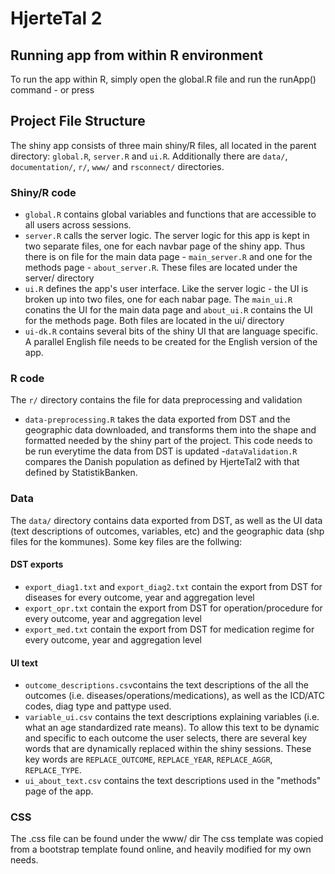 # HjerteTal 2

## Running app from within R environment
To run the app within R, simply open the global.R file and run the runApp() command - or press <ctr><shft><entr>



## Project File Structure
The shiny app consists of three main shiny/R files, all located in the parent directory: `global.R`, `server.R` and `ui.R`. Additionally there are `data/`, `documentation/`, `r/`, `www/` and `rsconnect/` directories.

### Shiny/R code
- `global.R` contains global variables and functions that are accessible to all users across sessions.
- `server.R` calls the server logic. The server logic for this app is kept in two separate files, one for each navbar page of the shiny app. Thus there is on file for the main data page - `main_server.R` and one for the methods page - `about_server.R`. These files are located under the server/ directory
- `ui.R` defines the app's user interface. Like the server logic - the UI is broken up into two files, one for each nabar page. The `main_ui.R` conatins the UI for the main data page and `about_ui.R` contains the UI for the methods page. Both files are located in the ui/ directory
- `ui-dk.R` contains several bits of the shiny UI that are language specific. A parallel English file needs to be created for the English version of the app.

### R code
The `r/` directory contains the file for data preprocessing and validation
- `data-preprocessing.R` takes the data exported from DST and the geographic data downloaded, and transforms them into the shape and formatted needed by the shiny part of the project. This code needs to be run everytime the data from DST is updated
-`dataValidation.R` compares the Danish population as defined by HjerteTal2 with that defined by StatistikBanken.

### Data
The `data/` directory contains data exported from DST, as well as the UI data (text descriptions of outcomes, variables, etc) and the geographic data (shp files for the kommunes). Some key files are the follwing:
#### DST exports
- `export_diag1.txt` and `export_diag2.txt` contain the export from DST for diseases for every outcome, year and aggregation level
- `export_opr.txt` contain the export from DST for operation/procedure for every outcome, year and aggregation level
- `export_med.txt` contain the export from DST for medication regime for every outcome, year and aggregation level
#### UI text
- `outcome_descriptions.csv`contains the text descriptions of the all the outcomes (i.e. diseases/operations/medications), as well as the ICD/ATC codes, diag type and pattype used.
- `variable_ui.csv` contains the text descriptions explaining variables (i.e. what an age standardized rate means). To allow this text to be dynamic and specific to each outcome the user selects, there are several key words that are dynamically replaced within the shiny sessions. These key words are `REPLACE_OUTCOME`, `REPLACE_YEAR`, `REPLACE_AGGR`, `REPLACE_TYPE`.
- `ui_about_text.csv` contains the text descriptions used in the "methods" page of the app.

### CSS
The .css file can be found under the www/ dir
The css template was copied from a bootstrap template found online, and heavily modified for my own needs.

